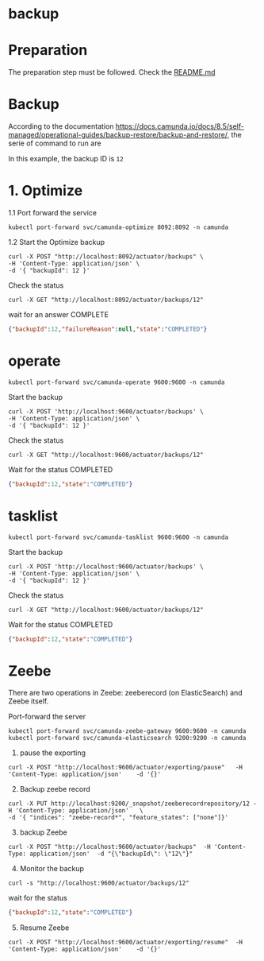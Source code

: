 # backup

# Preparation
The preparation step must be followed. Check the [README.md](../../README.md)

# Backup
According to the documentation https://docs.camunda.io/docs/8.5/self-managed/operational-guides/backup-restore/backup-and-restore/, the serie of command to run are

In this example, the backup ID is `12`

# 1. Optimize

1.1 Port forward the service
````shell
kubectl port-forward svc/camunda-optimize 8092:8092 -n camunda
````
1.2 Start the Optimize backup

````shell
curl -X POST "http://localhost:8092/actuator/backups" \
-H 'Content-Type: application/json' \
-d '{ "backupId": 12 }'
````

Check the status
````shell
curl -X GET "http://localhost:8092/actuator/backups/12"
````

wait for an answer COMPLETE
```json
{"backupId":12,"failureReason":null,"state":"COMPLETED"}
```


# operate
````shell
kubectl port-forward svc/camunda-operate 9600:9600 -n camunda
````

Start the backup
````shell
curl -X POST 'http://localhost:9600/actuator/backups' \
-H 'Content-Type: application/json' \
-d '{ "backupId": 12 }'
````


Check the status
````shell
curl -X GET "http://localhost:9600/actuator/backups/12"
````

Wait for the status COMPLETED

```json
{"backupId":12,"state":"COMPLETED"}
```

# tasklist

````shell
kubectl port-forward svc/camunda-tasklist 9600:9600 -n camunda
````

Start the backup
````shell
curl -X POST 'http://localhost:9600/actuator/backups' \
-H 'Content-Type: application/json' \
-d '{ "backupId": 12 }'
````


Check the status
````shell
curl -X GET "http://localhost:9600/actuator/backups/12"
````

Wait for the status COMPLETED

```json
{"backupId":12,"state":"COMPLETED"}
```


# Zeebe

There are two operations in Zeebe: zeeberecord (on ElasticSearch) and Zeebe itself.

Port-forward the server
```shell
kubectl port-forward svc/camunda-zeebe-gateway 9600:9600 -n camunda
kubectl port-forward svc/camunda-elasticsearch 9200:9200 -n camunda
```

1. pause the exporting

```shell
curl -X POST "http://localhost:9600/actuator/exporting/pause"   -H 'Content-Type: application/json'    -d '{}'
```

2. Backup zeebe record

```shell
curl -X PUT http://localhost:9200/_snapshot/zeeberecordrepository/12 -H 'Content-Type: application/json'   \
-d '{ "indices": "zeebe-record*", "feature_states": ["none"]}'
```

3. backup Zeebe 
```shell
curl -X POST "http://localhost:9600/actuator/backups"  -H 'Content-Type: application/json'  -d "{\"backupId\": \"12\"}"
```

4. Monitor the backup
```shell
curl -s "http://localhost:9600/actuator/backups/12"
```
wait for the status
```json
{"backupId":12,"state":"COMPLETED"}
```

5. Resume Zeebe

```shell
curl -X POST "http://localhost:9600/actuator/exporting/resume"  -H 'Content-Type: application/json'    -d '{}'
```

